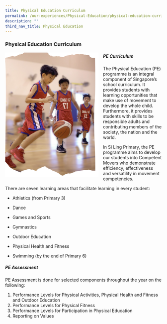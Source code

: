 ```yaml
---
title: Physical Education Curriculum
permalink: /our-experiences/Physical-Education/physical-education-curriculum/
description: ""
third_nav_title: Physical Education
---
```

### Physical Education Curriculum
<img src="/images/About%20Us/pe%20sports%20thingy.png" style="width:300px;height:400px;margin-right:15px;" align="left">

##### PE Curriculum

The Physical Education (PE) programme is an integral component of Singapore’s school curriculum. It provides students with learning opportunities that make use of movement to develop the whole child. Furthermore, it provides students with skills to be responsible adults and contributing members of the society, the nation and the world.

In Si Ling Primary, the PE programme aims&nbsp;to develop our students into Competent Movers who demonstrate efficiency, effectiveness and versatility in movement competencies.

There are seven learning areas that facilitate learning in every student:

*   Athletics (from Primary 3)  
    
*   Dance  
    
*   Games and Sports  
    
*   Gymnastics  
    
*   Outdoor Education  
    
*   Physical Health and Fitness  
    
*   Swimming (by the end of Primary 6)

##### PE Assessment

PE Assessment is done for selected components throughout the year on the following:

1.  Performance Levels for Physical Activities, Physical Health and Fitness and Outdoor Education&nbsp;
2.  Performance Levels for Physical Fitness&nbsp;
3.  Performance Levels for Participation in Physical Education&nbsp;
4.  Reporting on Values